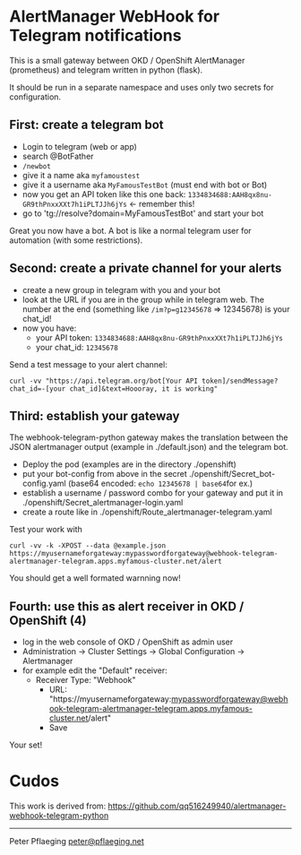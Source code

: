# AlertManager WebHook for Telegram notifications

This is a small gateway between OKD / OpenShift AlertManager (prometheus) and telegram written in python (flask).

It should be run in a separate namespace and uses only two secrets for configuration.

## First: create a telegram bot

- Login to telegram (web or app)
- search @BotFather
- `/newbot`
- give it a name aka `myfamoustest`
- give it a username aka `MyFamousTestBot` (must end with bot or Bot)
- now you get an API token like this one back: `1334834688:AAH8qx8nu-GR9thPnxxXXt7h1iPLTJJh6jYs` <- remember this!
- go to 'tg://resolve?domain=MyFamousTestBot' and start your bot

Great you now have a bot. A bot is like a normal telegram user for automation (with some restrictions).

## Second: create a private channel for your alerts

- create a new group in telegram with you and your bot
- look at the URL if you are in the group while in telegram web. The number at the end (something like `/im?p=g12345678` => 12345678) is your chat_id!
- now you have:
  - your API token: `1334834688:AAH8qx8nu-GR9thPnxxXXt7h1iPLTJJh6jYs`
  - your chat_id: `12345678`

Send a test message to your alert channel:

`curl -vv "https://api.telegram.org/bot[Your API token]/sendMessage?chat_id=-[your chat_id]&text=Hoooray, it is working"`

## Third: establish your gateway

The webhook-telegram-python gateway makes the translation between the JSON alertmanager output (example in ./default.json) and the telegram bot.

- Deploy the pod (examples are in the directory ./openshift)
- put your bot-config from above in the secret ./openshift/Secret_bot-config.yaml (base64 encoded: `echo 12345678 | base64`for ex.)
- establish a username / password combo for your gateway and put it in ./openshift/Secret_alertmanager-login.yaml
- create a route like in ./openshift/Route_alertmanager-telegram.yaml

Test your work with

```shell
curl -vv -k -XPOST --data @example.json https://myusernameforgateway:mypasswordforgateway@webhook-telegram-alertmanager-telegram.apps.myfamous-cluster.net/alert
```

You should get a well formated warnning now!

## Fourth: use this as alert receiver in OKD / OpenShift (4)

-  log in the web console of OKD / OpenShift as admin user
- Administration -> Cluster Settings -> Global Configuration -> Alertmanager
- for example edit the "Default" receiver:
  - Receiver Type: "Webhook"
	- URL: "https://myusernameforgateway:mypasswordforgateway@webhook-telegram-alertmanager-telegram.apps.myfamous-cluster.net/alert"
	- Save

Your set!

# Cudos

This work is derived from: https://github.com/qq516249940/alertmanager-webhook-telegram-python



---
Peter Pflaeging <peter@pflaeging.net>